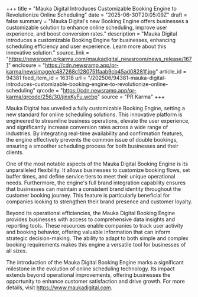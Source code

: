 +++
title = "Mauka Digital Introduces Customizable Booking Engine to Revolutionize Online Scheduling"
date = "2025-06-30T20:05:09Z"
draft = false
summary = "Mauka Digital's new Booking Engine offers businesses a customizable solution to enhance online scheduling, improve user experience, and boost conversion rates."
description = "Mauka Digital introduces a customizable Booking Engine for businesses, enhancing scheduling efficiency and user experience. Learn more about this innovative solution."
source_link = "https://newsroom.prkarma.com/maukadigital_newsroom/news_release/1671"
enclosure = "https://cdn.newsramp.app/pr-karma/newsimage/c487268c1280751faab9cb45ad08281f.jpg"
article_id = 94381
feed_item_id = 16318
url = "/202506/94381-mauka-digital-introduces-customizable-booking-engine-to-revolutionize-online-scheduling"
qrcode = "https://cdn.newsramp.app/pr-karma/qrcode/256/30/jinxKyFu.webp"
source = "PR Karma"
+++

<p>Mauka Digital has unveiled a fully customizable Booking Engine, setting a new standard for online scheduling solutions. This innovative platform is engineered to streamline business operations, elevate the user experience, and significantly increase conversion rates across a wide range of industries. By integrating real-time availability and confirmation features, the engine effectively prevents the common issue of double bookings, ensuring a smoother scheduling process for both businesses and their clients.</p><p>One of the most notable aspects of the Mauka Digital Booking Engine is its unparalleled flexibility. It allows businesses to customize booking flows, set buffer times, and define service tiers to meet their unique operational needs. Furthermore, the engine's full brand integration capability ensures that businesses can maintain a consistent brand identity throughout the customer booking journey. This feature is particularly beneficial for companies looking to strengthen their brand presence and customer loyalty.</p><p>Beyond its operational efficiencies, the Mauka Digital Booking Engine provides businesses with access to comprehensive data insights and reporting tools. These resources enable companies to track user activity and booking behavior, offering valuable information that can inform strategic decision-making. The ability to adapt to both simple and complex booking requirements makes this engine a versatile tool for businesses of all sizes.</p><p>The introduction of the Mauka Digital Booking Engine marks a significant milestone in the evolution of online scheduling technology. Its impact extends beyond operational improvements, offering businesses the opportunity to enhance customer satisfaction and drive growth. For more details, visit <a href='https://www.maukadigital.com' rel='nofollow' target='_blank'>https://www.maukadigital.com</a>.</p>